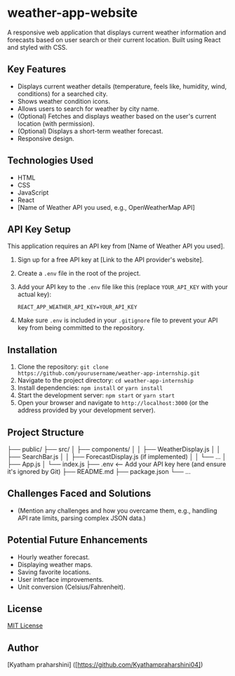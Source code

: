 # weather-app-website
A responsive web application that displays current weather information and forecasts based on user search or their current location. Built using React and styled with CSS.

## Key Features

* Displays current weather details (temperature, feels like, humidity, wind, conditions) for a searched city.
* Shows weather condition icons.
* Allows users to search for weather by city name.
* (Optional) Fetches and displays weather based on the user's current location (with permission).
* (Optional) Displays a short-term weather forecast.
* Responsive design.

## Technologies Used

* HTML
* CSS
* JavaScript
* React
* [Name of Weather API you used, e.g., OpenWeatherMap API]

## API Key Setup

This application requires an API key from [Name of Weather API you used].

1.  Sign up for a free API key at [Link to the API provider's website].
2.  Create a `.env` file in the root of the project.
3.  Add your API key to the `.env` file like this (replace `YOUR_API_KEY` with your actual key):

    ```
    REACT_APP_WEATHER_API_KEY=YOUR_API_KEY
    ```

4.  Make sure `.env` is included in your `.gitignore` file to prevent your API key from being committed to the repository.

## Installation

1.  Clone the repository: `git clone https://github.com/yourusername/weather-app-internship.git`
2.  Navigate to the project directory: `cd weather-app-internship`
3.  Install dependencies: `npm install` or `yarn install`
4.  Start the development server: `npm start` or `yarn start`
5.  Open your browser and navigate to `http://localhost:3000` (or the address provided by your development server).

## Project Structure

├── public/
├── src/
│   ├── components/
│   │   ├── WeatherDisplay.js
│   │   ├── SearchBar.js
│   │   ├── ForecastDisplay.js (if implemented)
│   │   └── ...
│   ├── App.js
│   └── index.js
├── .env        <-- Add your API key here (and ensure it's ignored by Git)
├── README.md
├── package.json
└── ...

## Challenges Faced and Solutions

* (Mention any challenges and how you overcame them, e.g., handling API rate limits, parsing complex JSON data.)

## Potential Future Enhancements

* Hourly weather forecast.
* Displaying weather maps.
* Saving favorite locations.
* User interface improvements.
* Unit conversion (Celsius/Fahrenheit).

## License

[MIT License](LICENSE)

## Author

[Kyatham praharshini] ([https://github.com/Kyathampraharshini04])
